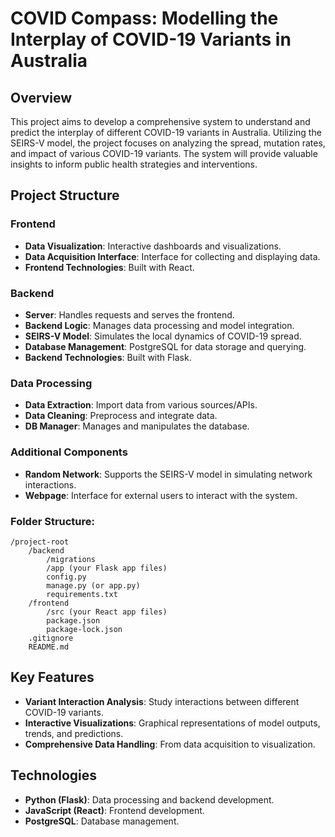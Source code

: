 # COVID Compass: Modelling the Interplay of COVID-19 Variants in Australia

## Overview

This project aims to develop a comprehensive system to understand and predict the interplay of different COVID-19 variants in Australia. Utilizing the SEIRS-V model, the project focuses on analyzing the spread, mutation rates, and impact of various COVID-19 variants. The system will provide valuable insights to inform public health strategies and interventions.

## Project Structure

### Frontend

- **Data Visualization**: Interactive dashboards and visualizations.
- **Data Acquisition Interface**: Interface for collecting and displaying data.
- **Frontend Technologies**: Built with React.

### Backend

- **Server**: Handles requests and serves the frontend.
- **Backend Logic**: Manages data processing and model integration.
- **SEIRS-V Model**: Simulates the local dynamics of COVID-19 spread.
- **Database Management**: PostgreSQL for data storage and querying.
- **Backend Technologies**: Built with Flask.

### Data Processing

- **Data Extraction**: Import data from various sources/APIs.
- **Data Cleaning**: Preprocess and integrate data.
- **DB Manager**: Manages and manipulates the database.

### Additional Components

- **Random Network**: Supports the SEIRS-V model in simulating network interactions.
- **Webpage**: Interface for external users to interact with the system.

### Folder Structure:

```
/project-root
    /backend
        /migrations
        /app (your Flask app files)
        config.py
        manage.py (or app.py)
        requirements.txt
    /frontend
        /src (your React app files)
        package.json
        package-lock.json
    .gitignore
    README.md
```

## Key Features

- **Variant Interaction Analysis**: Study interactions between different COVID-19 variants.
- **Interactive Visualizations**: Graphical representations of model outputs, trends, and predictions.
- **Comprehensive Data Handling**: From data acquisition to visualization.

## Technologies

- **Python (Flask)**: Data processing and backend development.
- **JavaScript (React)**: Frontend development.
- **PostgreSQL**: Database management.
